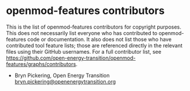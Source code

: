 <!--
SPDX-FileCopyrightText: openmod-features contributors

SPDX-License-Identifier: MIT
-->

# openmod-features contributors

This is the list of openmod-features contributors for copyright purposes.
This does not necessarily list everyone who has contributed to openmod-features code or documentation.
It also does not list those who have contributed tool feature lists; those are referenced directly in the relevant files using their GitHub usernames.
For a full contributor list, see <https://github.com/open-energy-transition/openmod-features/graphs/contributors>.

- Bryn Pickering, Open Energy Transition <bryn.pickering@openenergytransition.org>
